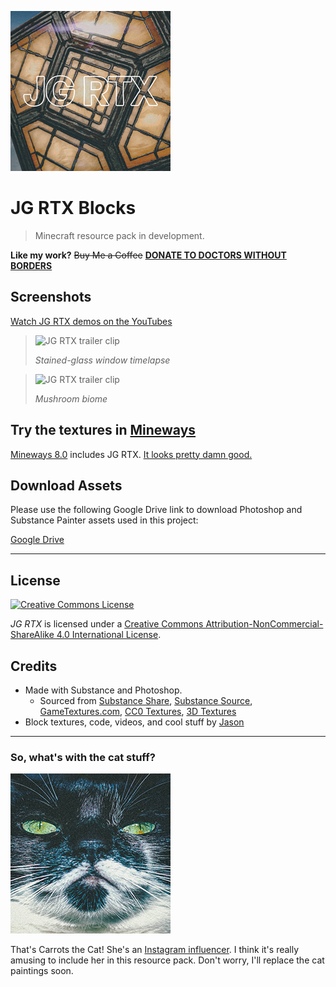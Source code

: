 ![Pack Icon](development_resource_packs/JG-RTX/pack_icon.png)
# JG RTX Blocks

> Minecraft resource pack in development.

__Like my work?__
~~Buy Me a Coffee~~ __[DONATE TO DOCTORS WITHOUT BORDERS](https://donate.doctorswithoutborders.org/monthly.cfm)__

## Screenshots
[Watch JG RTX demos on the YouTubes](https://youtube.com/playlist?list=PL8PY_n6h2FGXHHcfU4ifiWdeIYg8TNB8N)

> ![JG RTX trailer clip](http://d26mkv3tdw1wgb.cloudfront.net/minecraft/demo1.gif)
> 
> *Stained-glass window timelapse*

> ![JG RTX trailer clip](http://d26mkv3tdw1wgb.cloudfront.net/minecraft/demo2.gif)
>
> *Mushroom biome*

## Try the textures in [Mineways](http://mineways.com)
[Mineways 8.0](https://github.com/erich666/Mineways/releases/tag/v8.00) includes JG RTX. [It looks pretty damn good.](http://www.realtimerendering.com/erich/minecraft/public/mineways/textures.html#candy)

## Download Assets
Please use the following Google Drive link to download Photoshop and Substance Painter assets used in this project:

[Google Drive](https://drive.google.com/drive/folders/1TtPpy-yjNDZpjd7pSJAcqL2FT-9k2Xtz?usp=sharing)

---

## License
<a rel="license" href="http://creativecommons.org/licenses/by-nc-sa/4.0/"><img alt="Creative Commons License" src="https://i.creativecommons.org/l/by-nc-sa/4.0/88x31.png" /></a>

<em xmlns:dct="http://purl.org/dc/terms/" property="dct:title">JG RTX</em> is licensed under a <a rel="license" href="http://creativecommons.org/licenses/by-nc-sa/4.0/">Creative Commons Attribution-NonCommercial-ShareAlike 4.0 International License</a>.

## Credits
- Made with Substance and Photoshop.
	- Sourced from [Substance Share](https://share.substance3d.com/), [Substance Source](https://source.substance3d.com/), [GameTextures.com](https://gametextures.com/), [CC0 Textures](https://cc0textures.com/), [3D Textures](https://3dtextures.me/)
- Block textures, code, videos, and cool stuff by [Jason](https://github.com/jasonjgardner/)

---

### So, what's with the cat stuff?

![Meow](development_resource_packs/JG-RTX/textures/blocks/mob_spawner.png)

That's Carrots the Cat! She's an [Instagram influencer](https://instagram.com/jasonjgardner/). I think it's really amusing to include her in this resource pack.
Don't worry, I'll replace the cat paintings soon.